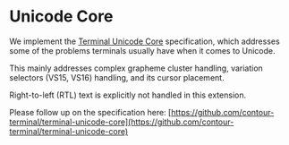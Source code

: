 # Unicode Core

We implement the [Terminal Unicode Core](https://github.com/contour-terminal/terminal-unicode-core) specification,
which addresses some of the problems terminals usually have when it comes to Unicode.

This mainly addresses complex grapheme cluster handling, variation selectors (VS15, VS16) handling, and its cursor placement.

Right-to-left (RTL) text is explicitly not handled in this extension.

Please follow up on the specification here: [https://github.com/contour-terminal/terminal-unicode-core](https://github.com/contour-terminal/terminal-unicode-core)
